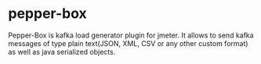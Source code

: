 # pepper-box
Pepper-Box is kafka load generator plugin for jmeter. It allows to send kafka messages of type plain text(JSON, XML, CSV or any other custom format) as well as java serialized objects.
